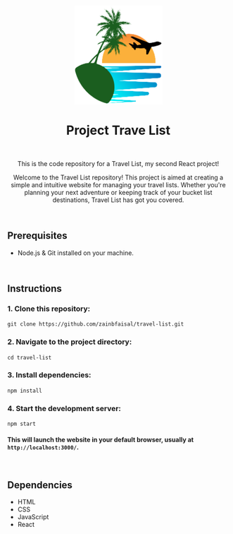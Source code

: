 <div align="center">
    <img width="200" src="/public/logo-for-github.png">
  <br>
  <h1>Project Trave List</h1>
  <br>
  <p>
    This is the code repository for a Travel List, my second React project!
  </p>
    <p>Welcome to the Travel List repository! This project is aimed at creating a simple and intuitive website for managing your travel lists. Whether you're planning your next adventure or keeping track of your bucket list destinations, Travel List has got you covered.</p>
  <br>
</div>

## Prerequisites

- Node.js & Git installed on your machine.

<br>

## Instructions

### 1. Clone this repository:

```shell
git clone https://github.com/zainbfaisal/travel-list.git
```

### 2. Navigate to the project directory:

```shell
cd travel-list
```

### 3. Install dependencies:

```shell
npm install
```

### 4. Start the development server:

```shell
npm start
```

#### This will launch the website in your default browser, usually at <code>http://localhost:3000/</code>.

<br>

## Dependencies

- HTML
- CSS
- JavaScript
- React

<br>